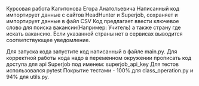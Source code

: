 Курсовая работа Капитонова Егора Анатольевича 
Написанный код импортирует данные с сайтов HeadHunter и Superjob, сохраняет и импортирует данные в файл CSV 
Код предлагает ввести ключевое слово для поиска вакансии(Например: Учитель) а также страну где искать вакансию.
Если указанной страны нет в сервисах выводится соответствующее уведомление. 

Для запуска кода запустите код написанный в файле main.py. Для корректной работы кода надо в переменном окружении 
прописать код доступа для api Superjob под именем: superjob_api_key 
Для тестов использовался pytest
Покрытие тестами - 100% для class_operation.py и 94% для utils.py. 